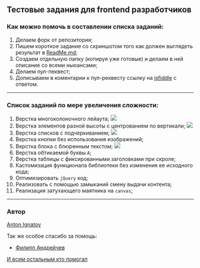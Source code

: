## Тестовые задания для frontend разработчиков

### Как можно помочь в составлении списка заданий:

1. Делаем форк от репозитория;
1. Пишем короткое задание со скриншотом того как должен выглядеть результат в [ReadMe.md](https://github.com/a-ignatov-parc/test-assignment/blob/master/README.md);
1. Создаем отдельную папку (копируя уже готовые) и делаем в ней описание со всеми ньюансами;
1. Делаем пул-пеквест;
1. Дописываем в коментарии к пул-реквесту ссылку на [jsfiddle](http://jsfiddle.net/) с ответом.

----

### Список заданий по мере увеличения сложности:

1. Верстка многоколоночного лейаута;
	![](https://dl.dropbox.com/u/7417149/Screenshots/dp.png)
1. Верстка элементов разной высоты с центрованием по вертикали;
	![](https://dl.dropbox.com/u/7417149/Screenshots/dq.png)
1. Верстка списков с подчеркиванием;
	![](http://dl.dropbox.com/u/7417149/Screenshots/dy.png)
1. Верстка кнопки без использования изображений;
1. Верстка блока с блюренным текстом;
	![](http://dl.dropbox.com/u/7417149/Screenshots/dz.png)
1. Верстка обтикаемой буквы `А`;
1. Верстка таблицы с фиксированными заголовками при скроле;
1. Кастомизация функционала библиотеки без изменения ее исходного кода;
1. Оптимизировать `jQuery` код;
1. Реализовать с помощью замыканий смену выдачи контента;
1. Реализация затухающего маятника на `canvas`;

----

### Автор
[Anton Ignatov](https://github.com/a-ignatov-parc)

Так же особое спасибо за помощь:

* [Филипп Андрейчев](https://github.com/f-andrejchev-parc)

[И всем остальным кто помогал](https://github.com/a-ignatov-parc/test-assignment/contributors)